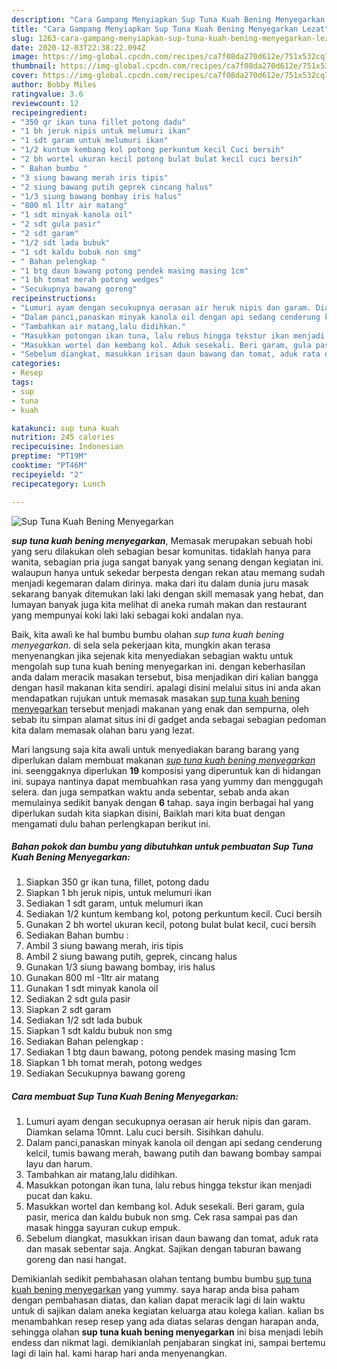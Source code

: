 ```yaml
---
description: "Cara Gampang Menyiapkan Sup Tuna Kuah Bening Menyegarkan Lezat"
title: "Cara Gampang Menyiapkan Sup Tuna Kuah Bening Menyegarkan Lezat"
slug: 1263-cara-gampang-menyiapkan-sup-tuna-kuah-bening-menyegarkan-lezat
date: 2020-12-03T22:38:22.094Z
image: https://img-global.cpcdn.com/recipes/ca7f08da270d612e/751x532cq70/sup-tuna-kuah-bening-menyegarkan-foto-resep-utama.jpg
thumbnail: https://img-global.cpcdn.com/recipes/ca7f08da270d612e/751x532cq70/sup-tuna-kuah-bening-menyegarkan-foto-resep-utama.jpg
cover: https://img-global.cpcdn.com/recipes/ca7f08da270d612e/751x532cq70/sup-tuna-kuah-bening-menyegarkan-foto-resep-utama.jpg
author: Bobby Miles
ratingvalue: 3.6
reviewcount: 12
recipeingredient:
- "350 gr ikan tuna fillet potong dadu"
- "1 bh jeruk nipis untuk melumuri ikan"
- "1 sdt garam untuk melumuri ikan"
- "1/2 kuntum kembang kol potong perkuntum kecil Cuci bersih"
- "2 bh wortel ukuran kecil potong bulat bulat kecil cuci bersih"
- " Bahan bumbu "
- "3 siung bawang merah iris tipis"
- "2 siung bawang putih geprek cincang halus"
- "1/3 siung bawang bombay iris halus"
- "800 ml 1ltr air matang"
- "1 sdt minyak kanola oil"
- "2 sdt gula pasir"
- "2 sdt garam"
- "1/2 sdt lada bubuk"
- "1 sdt kaldu bubuk non smg"
- " Bahan pelengkap "
- "1 btg daun bawang potong pendek masing masing 1cm"
- "1 bh tomat merah potong wedges"
- "Secukupnya bawang goreng"
recipeinstructions:
- "Lumuri ayam dengan secukupnya oerasan air heruk nipis dan garam. Diamkan selama 10mnt. Lalu cuci bersih. Sisihkan dahulu."
- "Dalam panci,panaskan minyak kanola oil dengan api sedang cenderung kelcil, tumis bawang merah, bawang putih dan bawang bombay sampai layu dan harum."
- "Tambahkan air matang,lalu didihkan."
- "Masukkan potongan ikan tuna, lalu rebus hingga tekstur ikan menjadi pucat dan kaku."
- "Masukkan wortel dan kembang kol. Aduk sesekali. Beri garam, gula pasir, merica dan kaldu bubuk non smg. Cek rasa sampai pas dan masak hingga sayuran cukup empuk."
- "Sebelum diangkat, masukkan irisan daun bawang dan tomat, aduk rata dan masak sebentar saja. Angkat. Sajikan dengan taburan bawang goreng dan nasi hangat."
categories:
- Resep
tags:
- sup
- tuna
- kuah

katakunci: sup tuna kuah 
nutrition: 245 calories
recipecuisine: Indonesian
preptime: "PT19M"
cooktime: "PT46M"
recipeyield: "2"
recipecategory: Lunch

---
```



![Sup Tuna Kuah Bening Menyegarkan](https://img-global.cpcdn.com/recipes/ca7f08da270d612e/751x532cq70/sup-tuna-kuah-bening-menyegarkan-foto-resep-utama.jpg)

<b><i>sup tuna kuah bening menyegarkan</i></b>, Memasak merupakan sebuah hobi yang seru dilakukan oleh sebagian besar komunitas. tidaklah hanya para wanita, sebagian pria juga sangat banyak yang senang dengan kegiatan ini. walaupun hanya untuk sekedar berpesta dengan rekan atau memang sudah menjadi kegemaran dalam dirinya. maka dari itu dalam dunia juru masak sekarang banyak ditemukan laki laki dengan skill memasak yang hebat, dan lumayan banyak juga kita melihat di aneka rumah makan dan restaurant yang mempunyai koki laki laki sebagai koki andalan nya.

Baik, kita awali ke hal bumbu bumbu olahan <i>sup tuna kuah bening menyegarkan</i>. di sela sela pekerjaan kita, mungkin akan terasa menyenangkan jika sejenak kita menyediakan sebagian waktu untuk mengolah sup tuna kuah bening menyegarkan ini. dengan keberhasilan anda dalam meracik masakan tersebut, bisa menjadikan diri kalian bangga dengan hasil makanan kita sendiri. apalagi disini melalui situs ini anda akan mendapatkan rujukan untuk memasak masakan <u>sup tuna kuah bening menyegarkan</u> tersebut menjadi makanan yang enak dan sempurna, oleh sebab itu simpan alamat situs ini di gadget anda sebagai sebagian pedoman kita dalam memasak olahan baru yang lezat.




Mari langsung saja kita awali untuk menyediakan barang barang yang diperlukan dalam membuat makanan <u><i>sup tuna kuah bening menyegarkan</i></u> ini. seenggaknya diperlukan <b>19</b> komposisi yang diperuntuk kan di hidangan ini. supaya nantinya dapat membuahkan rasa yang yummy dan menggugah selera. dan juga sempatkan waktu anda sebentar, sebab anda akan memulainya sedikit banyak dengan <b>6</b> tahap. saya ingin berbagai hal yang diperlukan sudah kita siapkan disini, Baiklah mari kita buat dengan mengamati dulu bahan perlengkapan berikut ini.

<!--inarticleads1-->

##### Bahan pokok dan bumbu yang dibutuhkan untuk pembuatan Sup Tuna Kuah Bening Menyegarkan:

1. Siapkan 350 gr ikan tuna, fillet, potong dadu
1. Siapkan 1 bh jeruk nipis, untuk melumuri ikan
1. Sediakan 1 sdt garam, untuk melumuri ikan
1. Sediakan 1/2 kuntum kembang kol, potong perkuntum kecil. Cuci bersih
1. Gunakan 2 bh wortel ukuran kecil, potong bulat bulat kecil, cuci bersih
1. Sediakan  Bahan bumbu :
1. Ambil 3 siung bawang merah, iris tipis
1. Ambil 2 siung bawang putih, geprek, cincang halus
1. Gunakan 1/3 siung bawang bombay, iris halus
1. Gunakan 800 ml -1ltr air matang
1. Gunakan 1 sdt minyak kanola oil
1. Sediakan 2 sdt gula pasir
1. Siapkan 2 sdt garam
1. Sediakan 1/2 sdt lada bubuk
1. Siapkan 1 sdt kaldu bubuk non smg
1. Sediakan  Bahan pelengkap :
1. Sediakan 1 btg daun bawang, potong pendek masing masing 1cm
1. Siapkan 1 bh tomat merah, potong wedges
1. Sediakan Secukupnya bawang goreng




<!--inarticleads2-->

##### Cara membuat Sup Tuna Kuah Bening Menyegarkan:

1. Lumuri ayam dengan secukupnya oerasan air heruk nipis dan garam. Diamkan selama 10mnt. Lalu cuci bersih. Sisihkan dahulu.
1. Dalam panci,panaskan minyak kanola oil dengan api sedang cenderung kelcil, tumis bawang merah, bawang putih dan bawang bombay sampai layu dan harum.
1. Tambahkan air matang,lalu didihkan.
1. Masukkan potongan ikan tuna, lalu rebus hingga tekstur ikan menjadi pucat dan kaku.
1. Masukkan wortel dan kembang kol. Aduk sesekali. Beri garam, gula pasir, merica dan kaldu bubuk non smg. Cek rasa sampai pas dan masak hingga sayuran cukup empuk.
1. Sebelum diangkat, masukkan irisan daun bawang dan tomat, aduk rata dan masak sebentar saja. Angkat. Sajikan dengan taburan bawang goreng dan nasi hangat.




Demikianlah sedikit pembahasan olahan tentang bumbu bumbu <u>sup tuna kuah bening menyegarkan</u> yang yummy. saya harap anda bisa paham dengan pembahasan diatas, dan kalian dapat meracik lagi di lain waktu untuk di sajikan dalam aneka kegiatan keluarga atau kolega kalian. kalian bs menambahkan resep resep yang ada diatas selaras dengan harapan anda, sehingga olahan <b>sup tuna kuah bening menyegarkan</b> ini bisa menjadi lebih endess dan nikmat lagi. demikianlah penjabaran singkat ini, sampai bertemu lagi di lain hal. kami harap hari anda menyenangkan.
